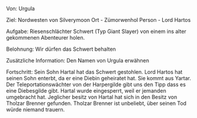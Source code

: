 Von:
Urgula

Ziel:
Nordwesten von Silverymoon
Ort - Zümorwenhol
Person - Lord Hartos

Aufgabe:
Riesenschlächter Schwert (Typ Giant Slayer) von einem ins alter gekommenen Abenteurer holen.

Belohnung:
Wir dürfen das Schwert behalten

Zusätzliche Information:
Den Namen von Urgula erwähnen

Fortschritt:
Sein Sohn Hartal hat das Schwert gestohlen. Lord Hartos hat seinen Sohn enterbt, da er eine Diebin geheiratet hat. Sie kommt aus Yartar.
Der Teleportationswächter von der Harpergilde gibt uns den Tipp dass es eine Diebesgilde gibt.
Hartal wurde eingesperrt, weil er jemanden umgebracht hat. Jeglicher besitz von Hartal hat sich in den Besitz von Tholzar Brenner gefunden. Tholzar Brenner ist unbeliebt, über seinen Tod würde niemand trauern.